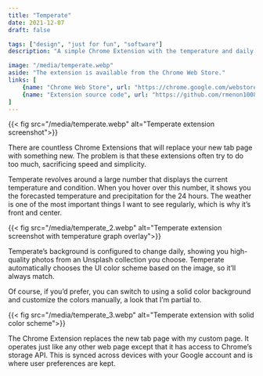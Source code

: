 ```yaml
---
title: "Temperate"
date: 2021-12-07
draft: false

tags: ["design", "just for fun", "software"]
description: "A simple Chrome Extension with the temperature and daily images"

image: "/media/temperate.webp"
aside: "The extension is available from the Chrome Web Store."
links: [
    {name: "Chrome Web Store", url: "https://chrome.google.com/webstore/detail/temperate/bmjmchepldjmchgjkeedkgffpjglnfjc", icon: chrome},
    {name: "Extension source code", url: "https://github.com/rmenon1008/temperate", icon: github},
]
---
```


{{< fig src="/media/temperate.webp" alt="Temperate extension screenshot">}}

There are countless Chrome Extensions that will replace your new tab page with something new. The problem is that these extensions often try to do too much, sacrificing speed and simplicity.

Temperate revolves around a large number that displays the current temperature and condition. When you hover over this number, it shows you the forecasted temperature and precipitation for the 24 hours. The weather is one of the most important things I want to see regularly, which is why it’s front and center.

{{< fig src="/media/temperate_2.webp" alt="Temperate extension screenshot with temperature graph overlay">}}

Temperate’s background is configured to change daily, showing you high-quality photos from an Unsplash collection you choose. Temperate automatically chooses the UI color scheme based on the image, so it’ll always match.

Of course, if you’d prefer, you can switch to using a solid color background and customize the colors manually, a look that I’m partial to.

{{< fig src="/media/temperate_3.webp" alt="Temperate extension with solid color scheme">}}

The Chrome Extension replaces the new tab page with my custom page. It operates just like any other web page except that it has access to Chrome’s storage API. This is synced across devices with your Google account and is where user preferences are kept.